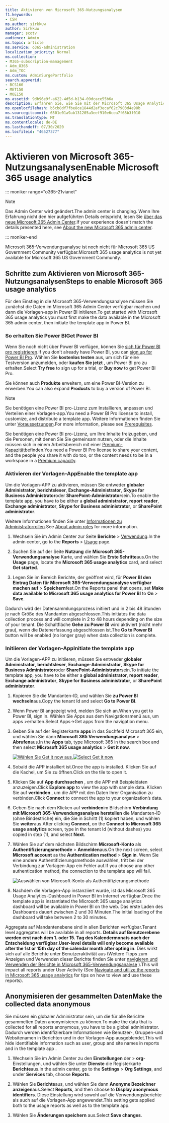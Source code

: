 ```yaml
---
title: Aktivieren von Microsoft 365-Nutzungsanalysen
f1.keywords:
- CSH
ms.author: sirkkuw
author: Sirkkuw
manager: scotv
audience: Admin
ms.topic: article
ms.service: o365-administration
localization_priority: Normal
ms.collection:
- M365-subscription-management
- Adm_O365
- Adm_TOC
ms.custom: AdminSurgePortfolio
search.appverid:
- BCS160
- MET150
- MOE150
ms.assetid: 9db96e9f-a622-4d5d-b134-09dcace55b6a
description: Erfahren Sie, wie Sie mit der Microsoft 365 Usage Analytics-Vorlagen-app in Power BI mit dem Sammeln von Daten für Ihren Mandanten beginnen.
ms.openlocfilehash: b5cb8df7fbe8ce1844d2af3ecaf62c7903d4e98b
ms.sourcegitcommit: 6501e01a9ab131205a3eef910e6cea7f65b3f010
ms.translationtype: MT
ms.contentlocale: de-DE
ms.lasthandoff: 07/30/2020
ms.locfileid: "46527377"
---
```

# <a name="enable-microsoft-365-usage-analytics"></a><span data-ttu-id="3c00b-103">Aktivieren von Microsoft 365-Nutzungsanalysen</span><span class="sxs-lookup"><span data-stu-id="3c00b-103">Enable Microsoft 365 usage analytics</span></span>

::: moniker range="o365-21vianet"

> [!NOTE]
> <span data-ttu-id="3c00b-104">Das Admin Center wird geändert.</span><span class="sxs-lookup"><span data-stu-id="3c00b-104">The admin center is changing.</span></span> <span data-ttu-id="3c00b-105">Wenn Ihre Erfahrung nicht den hier aufgeführten Details entspricht, lesen Sie [über das neue Microsoft 365 Admin Center](https://docs.microsoft.com/microsoft-365/admin/microsoft-365-admin-center-preview?view=o365-21vianet).</span><span class="sxs-lookup"><span data-stu-id="3c00b-105">If your experience doesn't match the details presented here, see [About the new Microsoft 365 admin center](https://docs.microsoft.com/microsoft-365/admin/microsoft-365-admin-center-preview?view=o365-21vianet).</span></span>

::: moniker-end

<span data-ttu-id="3c00b-106">Microsoft 365-Verwendungsanalyse ist noch nicht für Microsoft 365 US Government Community verfügbar.</span><span class="sxs-lookup"><span data-stu-id="3c00b-106">Microsoft 365 usage analytics is not yet available for Microsoft 365 US Government Community.</span></span>
  
## <a name="steps-to-enable-microsoft-365-usage-analytics"></a><span data-ttu-id="3c00b-107">Schritte zum Aktivieren von Microsoft 365-Nutzungsanalysen</span><span class="sxs-lookup"><span data-stu-id="3c00b-107">Steps to enable Microsoft 365 usage analytics</span></span>

<span data-ttu-id="3c00b-108">Für den Einstieg in die Microsoft 365-Verwendungsanalyse müssen Sie zunächst die Daten im Microsoft 365 Admin Center verfügbar machen und dann die Vorlagen-app in Power BI initiieren.</span><span class="sxs-lookup"><span data-stu-id="3c00b-108">To get started with Microsoft 365 usage analytics you must first make the data available in the Microsoft 365 admin center, then initiate the template app in Power BI.</span></span>
  
### <a name="get-power-bi"></a><span data-ttu-id="3c00b-109">So erhalten Sie Power BI</span><span class="sxs-lookup"><span data-stu-id="3c00b-109">Get Power BI</span></span>

<span data-ttu-id="3c00b-110">Wenn Sie noch nicht über Power BI verfügen, können Sie [sich für Power BI pro registrieren](https://go.microsoft.com/fwlink/p/?linkid=845347).</span><span class="sxs-lookup"><span data-stu-id="3c00b-110">If you don't already have Power BI, you can [sign up for Power BI Pro](https://go.microsoft.com/fwlink/p/?linkid=845347).</span></span> <span data-ttu-id="3c00b-111">Wählen Sie **kostenlos testen** aus, um sich für eine Testversion anzumelden, oder **kaufen Sie jetzt** , um Power BI pro zu erhalten.</span><span class="sxs-lookup"><span data-stu-id="3c00b-111">Select **Try free** to sign up for a trial, or **Buy now** to get Power BI Pro.</span></span>
  
  
<span data-ttu-id="3c00b-112">Sie können auch **Produkte** erweitern, um eine Power BI-Version zu erwerben.</span><span class="sxs-lookup"><span data-stu-id="3c00b-112">You can also expand **Products** to buy a version of Power BI.</span></span> 

> [!NOTE]
> <span data-ttu-id="3c00b-113">Sie benötigen eine Power BI pro-Lizenz zum Installieren, anpassen und Verteilen einer Vorlagen-app.</span><span class="sxs-lookup"><span data-stu-id="3c00b-113">You need a Power BI Pro license to install, customize, and distribute a template app.</span></span> <span data-ttu-id="3c00b-114">Weitere Informationen finden Sie unter [Voraussetzungen](https://docs.microsoft.com/power-bi/service-template-apps-install-distribute?source=docs#prerequisites).</span><span class="sxs-lookup"><span data-stu-id="3c00b-114">For more information, please see [Prerequisites](https://docs.microsoft.com/power-bi/service-template-apps-install-distribute?source=docs#prerequisites).</span></span>

<span data-ttu-id="3c00b-115">Sie benötigen eine Power BI pro-Lizenz, um Ihre Inhalte freizugeben, und die Personen, mit denen Sie Sie gemeinsam nutzen, oder die Inhalte müssen sich in einem Arbeitsbereich mit einer [Premium-Kapazität](https://docs.microsoft.com/power-bi/service-premium-what-is)befinden.</span><span class="sxs-lookup"><span data-stu-id="3c00b-115">You need a Power BI Pro license to share your content, and the people you share it with do too, or the content needs to be in a workspace in a [Premium capacity](https://docs.microsoft.com/power-bi/service-premium-what-is).</span></span> 
  
### <a name="enable-the-template-app"></a><span data-ttu-id="3c00b-116">Aktivieren der Vorlagen-App</span><span class="sxs-lookup"><span data-stu-id="3c00b-116">Enable the template app</span></span>

<span data-ttu-id="3c00b-117">Um die Vorlagen-APP zu aktivieren, müssen Sie entweder **globaler Administrator**, **berichtsleser**, **Exchange-Administrator**, **Skype for Business Administrator**oder **SharePoint-Administrator**sein.</span><span class="sxs-lookup"><span data-stu-id="3c00b-117">To enable the template app, you have to be either a **global administrator**, **report reader**, **Exchange administrator**, **Skype for Business administrator**, or **SharePoint administrator**.</span></span> 
  
<span data-ttu-id="3c00b-118">Weitere Informationen finden Sie unter [Informationen zu Administratorrollen](../add-users/about-admin-roles.md).</span><span class="sxs-lookup"><span data-stu-id="3c00b-118">See [About admin roles](../add-users/about-admin-roles.md) for more information.</span></span> 
  
1. <span data-ttu-id="3c00b-119">Wechseln Sie im Admin Center zur Seite **Berichte** \> <a href="https://go.microsoft.com/fwlink/p/?linkid=2074756" target="_blank">Verwendung</a>.</span><span class="sxs-lookup"><span data-stu-id="3c00b-119">In the admin center, go to the **Reports** \> <a href="https://go.microsoft.com/fwlink/p/?linkid=2074756" target="_blank">Usage</a> page.</span></span> 
    
2. <span data-ttu-id="3c00b-120">Suchen Sie auf der Seite **Nutzung** die **Microsoft 365-Verwendungsanalyse** Karte, und wählen Sie **Erste Schritte**aus.</span><span class="sxs-lookup"><span data-stu-id="3c00b-120">On the **Usage** page, locate the **Microsoft 365 usage analytics** card, and select **Get started**.</span></span>
    
3. <span data-ttu-id="3c00b-121">Legen Sie im Bereich Berichte, der geöffnet wird, für **Power BI den Eintrag Daten für Microsoft 365-Verwendungsanalyse verfügbar machen** **auf** \> **Speichern**fest.</span><span class="sxs-lookup"><span data-stu-id="3c00b-121">On the Reports panel that opens, set **Make data available to Microsoft 365 usage analytics for Power BI** to **On** \> **Save**.</span></span> 
  
<span data-ttu-id="3c00b-122">Dadurch wird der Datensammlungsprozess initiiert und in 2 bis 48 Stunden je nach Größe des Mandanten abgeschlossen.</span><span class="sxs-lookup"><span data-stu-id="3c00b-122">This initiates the data collection process and will complete in 2 to 48 hours depending on the size of your tenant.</span></span> <span data-ttu-id="3c00b-123">Die Schaltfläche **Gehe zu Power BI** wird aktiviert (nicht mehr grau), wenn die Datenerfassung abgeschlossen ist.</span><span class="sxs-lookup"><span data-stu-id="3c00b-123">The **Go to Power BI** button will be enabled (no longer gray) when data collection is complete.</span></span> 
    
### <a name="initiate-the-template-app"></a><span data-ttu-id="3c00b-124">Initiieren der Vorlagen-App</span><span class="sxs-lookup"><span data-stu-id="3c00b-124">Initiate the template app</span></span>

<span data-ttu-id="3c00b-125">Um die Vorlagen-APP zu initiieren, müssen Sie entweder **globaler Administrator**, **berichtsleser**, **Exchange-Administrator**, **Skype for Business Administrator**oder **SharePoint-Administrator**sein.</span><span class="sxs-lookup"><span data-stu-id="3c00b-125">To initiate the template app, you have to be either a **global administrator**, **report reader**, **Exchange administrator**, **Skype for Business administrator**, or **SharePoint administrator**.</span></span> 
  
1. <span data-ttu-id="3c00b-126">Kopieren Sie die Mandanten-ID, und wählen Sie **zu Power BI wechseln**aus.</span><span class="sxs-lookup"><span data-stu-id="3c00b-126">Copy the tenant Id and select **Go to Power BI**.</span></span>
    
2.  <span data-ttu-id="3c00b-127">Wenn Power BI angezeigt wird, melden Sie sich an.</span><span class="sxs-lookup"><span data-stu-id="3c00b-127">When you get to Power BI, sign in.</span></span> <span data-ttu-id="3c00b-128">Wählen Sie Apps aus dem Navigationsmenü aus, um apps >erhalten.</span><span class="sxs-lookup"><span data-stu-id="3c00b-128">Select Apps->Get apps from the navigation menu.</span></span>    
  
3. <span data-ttu-id="3c00b-129">Geben Sie auf der Registerkarte **apps** in das Suchfeld Microsoft 365 ein, und wählen Sie dann **Microsoft 365 Verwendungsanalyse** \> **Abrufen**aus.</span><span class="sxs-lookup"><span data-stu-id="3c00b-129">In the **Apps** tab, type Microsoft 365 in the search box and then select **Microsoft 365 usage analytics** \> **Get it now**.</span></span>

    <span data-ttu-id="3c00b-130">[![Wählen Sie Get it now aus.](../../media/78102250-9874-4a32-8365-436f13560b52.png)](https://app.powerbi.com/groups/me/getapps/services/cia_microsoft365.microsoft-365-usage-analytics)</span><span class="sxs-lookup"><span data-stu-id="3c00b-130">[![Select Get it now](../../media/78102250-9874-4a32-8365-436f13560b52.png)](https://app.powerbi.com/groups/me/getapps/services/cia_microsoft365.microsoft-365-usage-analytics)</span></span>
    
4.  <span data-ttu-id="3c00b-131">Sobald die APP installiert ist.</span><span class="sxs-lookup"><span data-stu-id="3c00b-131">Once the app is installed.</span></span> <span data-ttu-id="3c00b-132">Klicken Sie auf die Kachel, um Sie zu öffnen.</span><span class="sxs-lookup"><span data-stu-id="3c00b-132">Click on the tile to open it.</span></span>

5.  <span data-ttu-id="3c00b-133">Klicken Sie auf **App durchsuchen** , um die APP mit Beispieldaten anzuzeigen.</span><span class="sxs-lookup"><span data-stu-id="3c00b-133">Click **Explore app** to view the app with sample data.</span></span> <span data-ttu-id="3c00b-134">Klicken Sie auf **verbinden** , um die APP mit den Daten Ihrer Organisation zu verbinden.</span><span class="sxs-lookup"><span data-stu-id="3c00b-134">Click **Connect** to connect the app to your organization’s data.</span></span>

6.  <span data-ttu-id="3c00b-135">Geben Sie nach dem Klicken auf **verbinden**im Bildschirm **Verbindung mit Microsoft 365-Verwendungsanalyse herstellen** die Mandanten-ID (ohne Bindestriche) ein, die Sie in Schritt (1) kopiert haben, und wählen Sie **weiter**aus.</span><span class="sxs-lookup"><span data-stu-id="3c00b-135">After clicking **Connect**, on the **Connect to Microsoft 365 usage analytics** screen, type in the tenant Id (without dashes) you copied in step (1), and select **Next**.</span></span>
    
7. <span data-ttu-id="3c00b-136">Wählen Sie auf dem nächsten Bildschirm **Microsoft-Konto** als **Authentifizierungsmethode** \> **Anmelden**aus.</span><span class="sxs-lookup"><span data-stu-id="3c00b-136">On the next screen, select **Microsoft account** as the **Authentication method** \> **Sign in**.</span></span> <span data-ttu-id="3c00b-137">Wenn Sie eine andere Authentifizierungsmethode auswählen, tritt bei der Verbindung zur Vorlagen-App ein Fehler auf.</span><span class="sxs-lookup"><span data-stu-id="3c00b-137">If you choose any other authentication method, the connection to the template app will fail.</span></span>
    
    ![Auswählen von Microsoft-Konto als Authentifizierungsmethode](../../media/ab6f0463-c3f7-4088-a605-67c699fa86ad.png)
  
8. <span data-ttu-id="3c00b-139">Nachdem die Vorlagen-App instanziiert wurde, ist das Microsoft 365 Usage Analytics-Dashboard in Power BI im Internet verfügbar.</span><span class="sxs-lookup"><span data-stu-id="3c00b-139">Once the template app is instantiated the Microsoft 365 usage analytics dashboard will be available in Power BI on the web.</span></span> <span data-ttu-id="3c00b-140">Das erste Laden des Dashboards dauert zwischen 2 und 30 Minuten.</span><span class="sxs-lookup"><span data-stu-id="3c00b-140">The initial loading of the dashboard will take between 2 to 30 minutes.</span></span>
  
<span data-ttu-id="3c00b-141">Aggregate auf Mandantenebene sind in allen Berichten verfügbar.</span><span class="sxs-lookup"><span data-stu-id="3c00b-141">Tenant level aggregates will be available in all reports.</span></span> <span data-ttu-id="3c00b-142">**Details auf Benutzerebene werden erst nach dem 1. oder 15. Tag des Kalendermonats nach der Entscheidung verfügbar**.</span><span class="sxs-lookup"><span data-stu-id="3c00b-142">**User-level details will only become available after the 1st or 15th day of the calendar month after opting in**.</span></span> <span data-ttu-id="3c00b-143">Dies wirkt sich auf alle Berichte unter Benutzeraktivität aus (Weitere Tipps zum Anzeigen und Verwenden dieser Berichte finden Sie unter [navigieren und Verwenden der Berichte in Microsoft 365-Verwendungsanalyse](navigate-and-utilize-reports.md) ).</span><span class="sxs-lookup"><span data-stu-id="3c00b-143">This will impact all reports under User Activity (See [Navigate and utilize the reports in Microsoft 365 usage analytics](navigate-and-utilize-reports.md) for tips on how to view and use these reports).</span></span>
    
## <a name="make-the-collected-data-anonymous"></a><span data-ttu-id="3c00b-144">Anonymisieren der gesammelten Daten</span><span class="sxs-lookup"><span data-stu-id="3c00b-144">Make the collected data anonymous</span></span>

<span data-ttu-id="3c00b-145">Sie müssen ein globaler Administrator sein, um die für alle Berichte gesammelten Daten anonymisieren zu können.</span><span class="sxs-lookup"><span data-stu-id="3c00b-145">To make the data that is collected for all reports anonymous, you have to be a global administrator.</span></span> <span data-ttu-id="3c00b-146">Dadurch werden identifizierbare Informationen wie Benutzer-, Gruppen-und Websitenamen in Berichten und in der Vorlagen-App ausgeblendet.</span><span class="sxs-lookup"><span data-stu-id="3c00b-146">This will hide identifiable information such as user, group and site names in reports and in the template app .</span></span>
  
1. <span data-ttu-id="3c00b-147">Wechseln Sie im Admin Center zu den **Einstellungen** der \> **org**-Einstellungen, und wählen Sie unter **Dienste** die Registerkarte **Berichte**aus.</span><span class="sxs-lookup"><span data-stu-id="3c00b-147">In the admin center, go to the **Settings** \> **Org Settings**, and under **Services** tab, choose **Reports**.</span></span>
    
2. <span data-ttu-id="3c00b-148">Wählen Sie **Berichte**aus, und wählen Sie dann **Anonyme Bezeichner anzeigen**aus.</span><span class="sxs-lookup"><span data-stu-id="3c00b-148">Select **Reports**, and then choose to **Display anonymous identifiers**.</span></span> <span data-ttu-id="3c00b-149">Diese Einstellung wird sowohl auf die Verwendungsberichte als auch auf die Vorlagen-App angewendet.</span><span class="sxs-lookup"><span data-stu-id="3c00b-149">This setting gets applied both to the usage reports as well as to the template app.</span></span>
  
3. <span data-ttu-id="3c00b-150">Wählen Sie **Änderungen speichern** aus.</span><span class="sxs-lookup"><span data-stu-id="3c00b-150">Select **Save changes**.</span></span>
